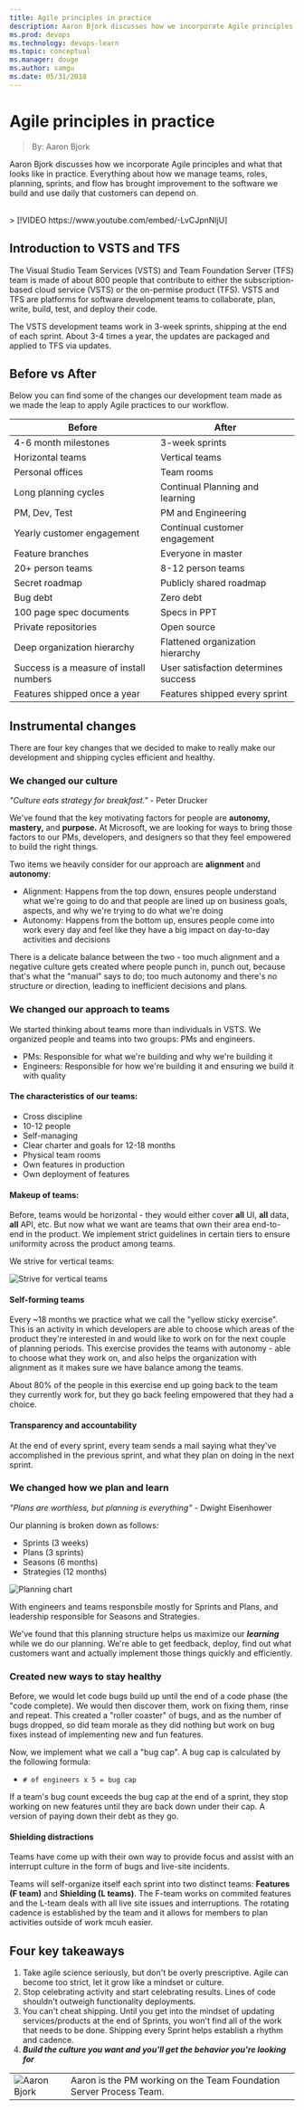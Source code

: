 ```yaml
---
title: Agile principles in practice
description: Aaron Bjork discusses how we incorporate Agile principles and what that looks like in practice. Managing teams, roles, planning, sprints, and flows to build software.
ms.prod: devops
ms.technology: devops-learn
ms.topic: conceptual
ms.manager: douge
ms.author: samgu
ms.date: 05/31/2018
---
```


# Agile principles in practice
> By: Aaron Bjork

Aaron Bjork discusses how we incorporate Agile principles and what that looks like in practice. Everything about how we manage teams, roles, planning, sprints, and flow has brought improvement to the software we build and use daily that customers can depend on.

<br>
> [!VIDEO https://www.youtube.com/embed/-LvCJpnNljU]

## Introduction to VSTS and TFS

The Visual Studio Team Services (VSTS) and Team Foundation Server (TFS) team is made of about 800 people that contribute to either the subscription-based cloud service (VSTS) or the on-permise product (TFS). VSTS and TFS are platforms for software development teams to collaborate, plan, write, build, test, and deploy their code.

The VSTS development teams work in 3-week sprints, shipping at the end of each sprint. About 3-4 times a year, the updates are packaged and applied to TFS via updates.

## Before vs After

Below you can find some of the changes our development team made as we made the leap to apply Agile practices to our workflow.

| Before                                    | After                                                                                                 |
|-------------------------------------------|-------------------------------------------------------------------------------------------------------|
| 4-6 month milestones                      | 3-week sprints
| Horizontal teams                          | Vertical teams
| Personal offices                          | Team rooms
| Long planning cycles                      | Continual Planning and learning
| PM, Dev, Test                             | PM and Engineering
| Yearly customer engagement                | Continual customer engagement
| Feature branches                          | Everyone in master
| 20+ person teams                          | 8-12 person teams
| Secret roadmap                            | Publicly shared roadmap
| Bug debt                                  | Zero debt
| 100 page spec documents                   | Specs in PPT
| Private repositories                      | Open source
| Deep organization hierarchy               | Flattened organization hierarchy
| Success is a measure of install numbers   | User satisfaction determines success
| Features shipped once a year              | Features shipped every sprint

## Instrumental changes

There are four key changes that we decided to make to really make our development and shipping cycles efficient and healthy.

### We changed our **culture**

_"Culture eats strategy for breakfast."_ - Peter Drucker

We've found that the key motivating factors for people are **autonomy, mastery,** and **purpose.** At Microsoft, we are looking for ways to bring those factors to our PMs, developers, and designers so that they feel empowered to build the right things.

Two items we heavily consider for our approach are **alignment** and **autonomy**:

- Alignment: Happens from the top down, ensures people understand what we're going to do and that people are lined up on business goals, aspects, and why we're trying to do what we're doing
- Autonomy: Happens from the bottom up, ensures people come into work every day and feel like they have a big impact on day-to-day activities and decisions

There is a delicate balance between the two - too much alignment and a negative culture gets created where people punch in, punch out, because that's what the "manual" says to do; too much autonomy and there's no structure or direction, leading to inefficient decisions and plans.

### We changed our approach to **teams**

We started thinking about teams more than individuals in VSTS. We organized people and teams into two groups: PMs and engineers.

- PMs: Responsible for what we're building and why we're building it
- Engineers: Responsible for how we're building it and ensuring we build it with quality

#### The characteristics of our teams:

- Cross discipline
- 10-12 people
- Self-managing
- Clear charter and goals for 12-18 months
- Physical team rooms
- Own features in production
- Own deployment of features

#### Makeup of teams:

Before, teams would be horizontal - they would either cover **all** UI, **all** data, **all** API, etc. But now what we want are teams that own their area end-to-end in the product. We implement strict guidelines in certain tiers to ensure uniformity across the product among teams.

We strive for vertical teams: 

![Strive for vertical teams](_img/vertical-teams.png)

#### Self-forming teams

Every ~18 months we practice what we call the "yellow sticky exercise". This is an activity in which developers are able to choose which areas of the product they're interested in and would like to work on for the next couple of planning periods. This exercise provides the teams with autonomy - able to choose what they work on, and also helps the organization with alignment as it makes sure we have balance among the teams.

About 80% of the people in this exercise end up going back to the team they currently work for, but they go back feeling empowered that they had a choice.

#### Transparency and accountability

At the end of every sprint, every team sends a mail saying what they've accomplished in the previous sprint, and what they plan on doing in the next sprint.

### We changed how we **plan** and **learn**

_"Plans are worthless, but planning is everything"_ - Dwight Eisenhower

Our planning is broken down as follows:

- Sprints (3 weeks)
- Plans (3 sprints)
- Seasons (6 months)
- Strategies (12 months)

![Planning chart](_img/planning.png)

With engineers and teams responsbile mostly for Sprints and Plans, and leadership responsible for Seasons and Strategies.

We've found that this planning structure helps us maximize our **_learning_** while we do our planning. We're able to get feedback, deploy, find out what customers want and actually implement those things quickly and efficiently.

### Created new ways to **stay healthy**

Before, we would let code bugs build up until the end of a code phase (the "code complete). We would then discover them, work on fixing them, rinse and repeat. This created a "roller coaster" of bugs, and as the number of bugs dropped, so did team morale as they did nothing but work on bug fixes instead of implementing new and fun features.

Now, we implement what we call a "bug cap". A bug cap is calculated by the following formula:

- `# of engineers x 5 = bug cap`

If a team's bug count exceeds the bug cap at the end of a sprint, they stop working on new features until they are back down under their cap. A version of paying down their debt as they go.

#### Shielding distractions

Teams have come up with their own way to provide focus and assist with an interrupt culture in the form of bugs and live-site incidents. 

Teams will self-organize itself each sprint into two distinct teams: **Features (F team)** and **Shielding (L teams)**. The F-team works on commited features and the L-team deals with all live site issues and interruptions. The rotating cadence is established by the team and it allows for members to plan activities outside of work mcuh easier.

## Four key takeaways

1. Take agile science seriously, but don't be overly prescriptive. Agile can become too strict, let it grow like a mindset or culture.
2. Stop celebrating activity and start celebrating results. Lines of code shouldn't outweigh functionality deployments.
3. You can't cheat shipping. Until you get into the mindset of updating services/products at the end of Sprints, you won't find all of the work that needs to be done. Shipping every Sprint helps establish a rhythm and cadence.
4. **_Build the culture you want and you'll get the behavior you're looking for_**


|             |                           |
|-------------|---------------------------|
|![Aaron Bjork](../_img/aaron-bjork.png)| Aaron is the PM working on the Team Foundation Server Process Team. |